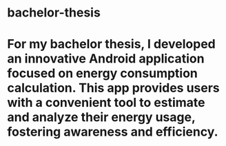 # bachelor-thesis

# For my bachelor thesis, I developed an innovative Android application focused on energy consumption calculation. This app provides users with a convenient tool to estimate and analyze their energy usage, fostering awareness and efficiency.
